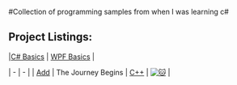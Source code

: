 #Collection of programming samples from when I was learning c#

## Project Listings:

|[C# Basics](https://github.com/Wuydts/CSharp/tree/master/Coding_Basics) | [WPF Basics](https://github.com/Wuydts/CSharp/tree/master/WPF_Basics) |

| - | - | 
|  [Add](https://github.com/WuydtsGithub/Coding_Challenges/tree/master/Code%20Fights/Add) |  The Journey Begins | [C++](https://github.com/WuydtsGithub/Coding_Challenges/blob/master/Code%20Fights/Add/Add.cpp) | [![:cat:](https://app.codesignal.com/img/favicon-32x32.png)](https://app.codesignal.com/arcade/intro/level-1/jwr339Kq6e3LQTsfa) |
